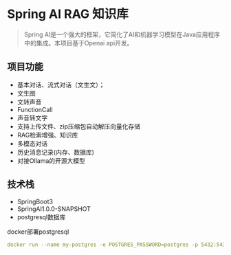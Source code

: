 # Spring AI RAG 知识库
> Spring AI是一个强大的框架，它简化了AI和机器学习模型在Java应用程序中的集成。本项目基于Openai api开发。

## 项目功能
- 基本对话、流式对话（文生文）；
- 文生图
- 文转声音
- FunctionCall
- 声音转文字
- 支持上传文件、zip压缩包自动解压向量化存储
- RAG检索增强、知识库
- 多模态对话
- 历史消息记录(内存、数据库)
- 对接Ollama的开源大模型

## 技术栈
- SpringBoot3
- SpringAI1.0.0-SNAPSHOT
- postgresql数据库

docker部署postgresql
```yaml
docker run --name my-postgres -e POSTGRES_PASSWORD=postgres -p 5432:5432 -d postgres
```